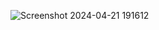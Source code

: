 ![Screenshot 2024-04-21 191612](https://github.com/Michalis98/WeatherApp/assets/49168038/1a6099e6-4d9b-4208-bdd0-cfde79b9cea3)
